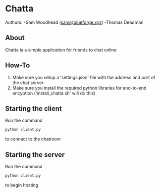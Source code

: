 # Chatta

Authors: 
        -Sam Woodhead (sam@blueforge.xyz)
        -Thomas Deadman

## About
Chatta is a simple application for friends to chat online

## How-To
1. Make sure you setup a 'settings.json' file with the address and port of the chat server
2. Make sure you install the required python libraries for end-to-end encyption ('install_chatta.sh' will do this)

## Starting the client
Run the command
```sh
python client.py
```
to connect to the chatroom

## Starting the server
Run the command
```sh
python client.py
```
to begin hosting

